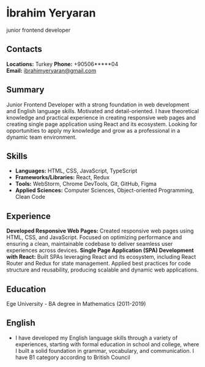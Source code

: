 # İbrahim Yeryaran

junior frontend developer

## Contacts

**Locations:** Turkey
**Phone:** +90506**\***04
**Email:** ibrahimyeryaran@gmail.com

## Summary

Junior Frontend Developer with a strong foundation in web development and English language skills. Motivated and detail-oriented. I have theoretical knowledge and practical experience in creating responsive web pages and creating single page application using React and its ecosystem.
Looking for opportunities to apply my knowledge and grow as a professional in a dynamic team environment.

## Skills

- **Languages:** HTML, CSS, JavaScript, TypeScript
- **Frameworks/Libraries:** React, Redux
- **Tools:** WebStorm, Chrome DevTools, Git, GitHub, Figma
- **Applied Sciences:** Computer Sciences, Object-oriented Programming, Clean Code

## Experience

**Developed Responsive Web Pages:** Created responsive web pages using HTML, CSS, and JavaScript. Focused on optimizing performance and ensuring a clean, maintainable codebase to deliver seamless user experiences across devices.
**Single Page Application (SPA) Development with React:** Built SPAs leveraging React and its ecosystem, including React Router and Redux for state management. Applied best practices for code structure and reusability, producing scalable and dynamic web applications.

## Education

Ege University - BA degree in Mathematics (2011-2019)

## English

- I have developed my English language skills through a variety of experiences, starting with formal education in school and college, where I built a solid foundation in grammar, vocabulary, and communication. I have B1 category according to British Council
